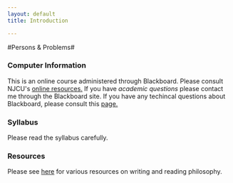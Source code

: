 ```yaml
---
layout: default
title: Introduction

---
```


#Persons & Problems#

### Computer Information ###

This is an online course administered through Blackboard. Please consult NJCU's [online resources.](http://www.njcu.edu/onlinelearning/enrolled-students/) If you have *academic questions* please contact me through the Blackboard site. If you have any techincal questions about Blackboard, please consult this [page.](http://www.njcu.edu/onlinelearning/getting-help/)

### Syllabus  ###

Please read the syllabus carefully. 


### Resources ####

Please see [here](Resources/) for various resources on writing and reading philosophy.  


